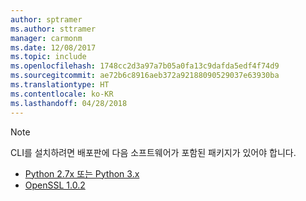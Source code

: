 ```yaml
---
author: sptramer
ms.author: sttramer
manager: carmonm
ms.date: 12/08/2017
ms.topic: include
ms.openlocfilehash: 1748cc2d3a97a7b05a0fa13c9dafda5edf4f74d9
ms.sourcegitcommit: ae72b6c8916aeb372a92188090529037e63930ba
ms.translationtype: HT
ms.contentlocale: ko-KR
ms.lasthandoff: 04/28/2018
---
```

> [!NOTE]
> CLI를 설치하려면 배포판에 다음 소프트웨어가 포함된 패키지가 있어야 합니다.
> * [Python 2.7x 또는 Python 3.x](https://ww.python.org/downloads/)
> * [OpenSSL 1.0.2](https://www.openssl.org/source/)
